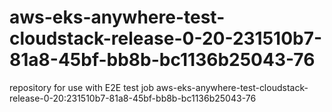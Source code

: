 # aws-eks-anywhere-test-cloudstack-release-0-20-231510b7-81a8-45bf-bb8b-bc1136b25043-76
repository for use with E2E test job aws-eks-anywhere-test-cloudstack-release-0-20:231510b7-81a8-45bf-bb8b-bc1136b25043-76
